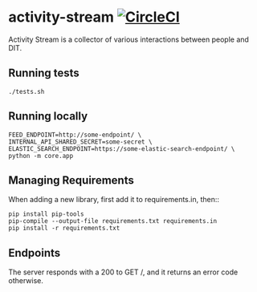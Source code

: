 # activity-stream [![CircleCI](https://circleci.com/gh/uktrade/activity-stream.svg?style=svg)](https://circleci.com/gh/uktrade/activity-stream)

Activity Stream is a collector of various interactions between people and DIT.

## Running tests

    ./tests.sh

## Running locally

    FEED_ENDPOINT=http://some-endpoint/ \
    INTERNAL_API_SHARED_SECRET=some-secret \
    ELASTIC_SEARCH_ENDPOINT=https://some-elastic-search-endpoint/ \
    python -m core.app

## Managing Requirements

When adding a new library, first add it to requirements.in, then::

    pip install pip-tools
    pip-compile --output-file requirements.txt requirements.in
    pip install -r requirements.txt

## Endpoints

The server responds with a 200 to GET /, and it returns an error code otherwise.
